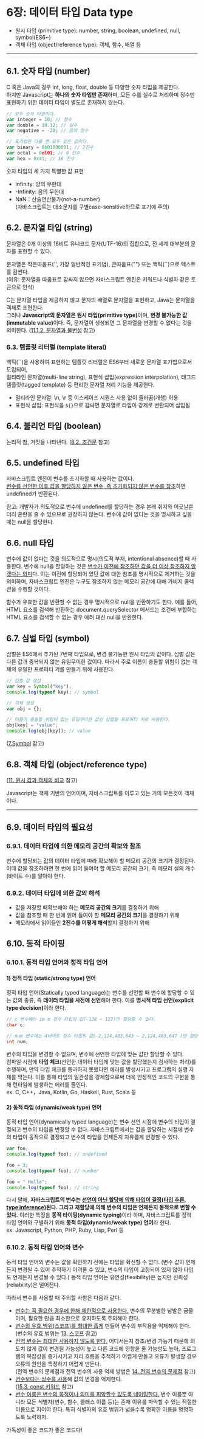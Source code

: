 # 6장: 데이터 타입 Data type

- 원시 타입 (primitive type): number, string, boolean, undefined, null, symbol(ES6~)
- 객체 타입 (object/reference type): 객체, 함수, 배열 등

<hr />

## 6.1. 숫자 타입 (number)

C 혹은 Java의 경우 int, long, float, double 등 다양한 숫자 타입을 제공한다. <br /> 하지만 Javascript는 <b>하나의 숫자 타입만 존재</b>하며, 모든 수를 실수로 처리하며 정수만 표현하기 위한 데이터 타입이 별도로 존재하지 않는다.

```js
// 모두 숫자 타입이다.
var integer = 10; // 정수
var double = 10.12; // 실수
var negative = -20; // 음의 정수

// 표기법만 다를 뿐 모두 같은 값이다.
var binary = 0b01000001; // 2진수
var octal = 0ol01; // 8 진수
var hex = 0x41; // 16 진수
```

숫자 타입의 세 가지 특별한 값 표현

- Infinity: 양의 무한대
- -Infinity: 음의 무한대
- NaN：산술연산불가(not-a-number) <br />
  (자바스크립트는 대소문자를 구별case-sensitive하므로 표기에 주의)

## 6.2. 문자열 타입 (string)

문자열은 0개 이상의 16비트 유니코드 문자(UTF-16)의 집합으로, 전 세계 대부분의 문자를 표현할 수 있다.

문자열은 작은따옴표('', 가장 일반적인 표기법), 큰따옴표("") 또는 백틱(``)으로 텍스트를 감싼다. <br /> (이유: 문자열을 따옴표로 감싸지 않으면 자바스크립트 엔진은 키워드나 식별자 같은 토큰으로 인식)

C는 문자열 타입을 제공하지 않고 문자의 배열로 문자열을 표현하고, Java는 문자열을 객체로 표현한다. <br /> 그러나 <b>Javascript의 문자열은 원시 타입(primitive type)</b>이며, <b>변경 불가능한 값(immutable value)</b>이다. 즉, 문자열이 생성되면 그 문자열을 변경할 수 없다는 것을 의미한다. ([11.1.2. 문자열과 불변성](./11_comparing_primitive_value_and_object.md#1112-문자열과-불변성) 참고)

### 6.3. 템플릿 리터럴 (template literal)

백틱(``)을 사용하여 표현하는 템플릿 리터럴은 ES6부터 새로운 문자열 표기법으로서 도입되어, <br /> 멀티라인 문자열(multi-line string), 표현식 삽입(expression interpolation), 태그드 템플릿(tagged template) 등 편리한 문자열 처리 기능을 제공한다.

- 멀티라인 문자열: \n, \r 등 이스케이프 시퀀스 사용 없이 줄바꿈(개행) 허용
- 표현식 삽입: 표현식을 `${}`으로 감싸면 문자열로 타입이 강제로 변환되어 삽입됨

## 6.4. 불리언 타입 (boolean)

논리적 참, 거짓을 나타낸다. ([8.2. 조건문](./08_control_flow_statement.md#82-조건문) 참고)

## 6.5. undefined 타입

자바스크립트 엔진이 변수를 초기화할 때 사용하는 값이다. <br /> <u>변수를 선언한 이후 값을 할당하지 않은 변수, 즉 초기화되지 않은 변수를 참조</u>하면 undefined가 반환된다.

참고: 개발자가 의도적으로 변수에 undefined를 할당하는 경우 본래 취지와 어긋날뿐더러 혼란을 줄 수 있으므로 권장하지 않는다. 변수에 값이 없다는 것을 명시하고 싶을 때는 null을 할당한다.

## 6.6. null 타입

변수에 값이 없다는 것을 의도적으로 명시(의도적 부재, intentional absence)할 때 사용한다.
변수에 null을 할딩하는 것은 <u>변수가 이전에 참조하던 값을 더 이상 참조하지 않겠다는 의미</u>다. 이는 이전에 할당되어 있던 값에 대한 참조를 명시적으로 제거하는 것을 의미하며, 자바스크립트 엔진은 누구도 참조하지 않는 메모리 공간에 대해 가비지 콜렉션을 수행할 것이다.

함수가 유효한 값을 반환할 수 없는 경우 명시적으로 null을 반환하기도 한다. 예를 들어, HTML 요소를 검색해 반환하는 document.querySelector 메서드는 조건에 부합하는 HTML 요소를 검색할 수 없는 경우 에러 대신 null을 반환한다.

## 6.7. 심벌 타입 (symbol)

심벌은 ES6에서 추가된 7번째 타입으로, 변경 불가능한 원시 타입의 값이다. 심벌 값은 다른 값과 중복되지 않는 유일무이한 값이다. 따라서 주로 이름이 충돌할 위험이 없는 객체의 유일한 프로퍼티 키를 만들기 위해 사용한다.

```js
// 심벌 값 생성
var key = Symbol("key");
console.log(typeof key); // symbol

// 객체 생성
var obj = {};

// 이름이 충돌할 위험이 없는 유일무이한 값인 심벌을 프로퍼티 키로 사용한다.
obj[key] = "value";
console.log(obj[key]); // value
```

([7.Symbol](./07_symbol.md) 참고)

## 6.8. 객체 타입 (object/reference type)

([11. 원시 값과 객체의 비교](./11_comparing_primitive_value_and_object.md) 참고)

Javascript는 객체 기반의 언어이며, 자바스크립트를 이루고 있는 거의 모든것이 객체이다.

<hr />

## 6.9. 데이터 타입의 필요성

### 6.9.1. 데이터 타입에 의한 메모리 공간의 확보와 참조

변수에 할당되는 값의 데이터 타입에 따라 확보해야 할 메모리 공간의 크기가 결정된다. <br />
이때 값을 참조하려면 한 번에 읽어 들여야 할 메모리 공간의 크기, 즉 메모리 셀의 개수(바이트 수)를 알아야 한다.

### 6.9.2. 데이터 타입에 의한 값의 해석

- 값을 저장할 때확보해야 하는 <b>메모리 공간의 크기</b>를 결정하기 위해
- 값을 참조할 때 한 번에 읽어 들여야 할 <b>메모리 공간의 크기</b>를 결정하기 위해
- 메모리에서 읽어들인 <b>2진수를 어떻게 해석</b>할지 결정하기 위해

## 6.10. 동적 타이핑

### 6.10.1. 동적 타입 언어와 정적 타입 언어

#### 1) 정적 타입 (static/strong type) 언어

정적 타입 언어(Statically typed language)는 변수를 선언할 때 변수에 할당할 수 있는 값의 종류, 즉 <b>데이터 타입을 사전에 선언</b>해야 한다. 이를 <b>명시적 타입 선언(explicit type decision)</b>이라 한다.

```c
// c 변수에는 im m 정수 타입의 값(-128 ~ 127)만 힐당할 수 있다.
char c;

// num 변수에는 4바이트 정수 타입의 값(-2,124,483,643 ~ 2,124,483,647 )만 할당할 수 있다.
int num;
```

변수의 타입을 변경할 수 없으며, 변수에 선언한 타입에 맞는 값만 할당할 수 있다.<br />
컴파일 시점에 <b>타입 체크</b>(선언한 데이터 타입에 맞는 값을 할당했는지 검사하는 처리)를 수행하며, 만약 타입 체크를 통과하지 못했다면 에러를 발생시키고 프로그램의 실행 자체를 막는다.
이를 통해 타입의 일관성을 강제함으로써 더욱 안정적인 코드의 구현을 통해 런타임에 발생하는 에러를 줄인다.<br />
ex. C, C++，Java, Kotlin, Go, Haskell, Rust, Scala 등

#### 2) 동적 타입 (dynamic/weak type) 언어

동적 타입 언어(dynamically typed language)는 변수 선언 시점에 변수의 타입이 결정되고 변수의 타입을 변경할 수 없다. 자바스크립트에서는 값을 할당하는 시점에 변수의 타입이 동적으로 결정되고 변수의 타입을 언제든지 자유롭게 변경할 수 있다.<br />

```js
var foo;
console.log(typeof foo); // undefined

foo = 3;
console.log(typeof foo); // number

foo = " Hello";
console.log(typeof foo); // string
```

다시 말해, <b>자바스크립트의 변수는 <u>선언이 아닌 할당에 의해 타입이 결정(타입 추론, type inference)</u>된다. 그리고 재할당에 의해 변수의 타입은 언제든지 동적으로 변할 수 있다.</b> 이러한 특징을 <b>동적 타이핑(dynamic typing)</b>이라 하며, 자바스크립트를 정적 타입 언어와 구별하기 위해 <b>동적 타입(dynamic/weak type) 언어</b>라 한다.<br />
ex. Javascript, Python, PHP, Ruby, Lisp, Perl 등

### 6.10.2. 동적 타입 언어와 변수

동적 타입 언어의 변수는 값을 확인하기 전에는 타입을 확신할 수 없다. (변수 값이 언제든지 변경될 수 있어 추적하기 어려울 수 있고, 변수의 타입이 고정되어 있지 않아 타입도 언제든지 변경될 수 있다.) 동적 타입 언어는 유연성(flexibility)은 높지만 신뢰성(reliability)은 떨어진다.

따라서 변수를 사용할 때 주의할 사항은 다음과 같다.

- <u>변수는 꼭 필요한 경우에 한해 제한적으로 사용한다.</u> 변수의 무분별한 남발은 금물이며, 필요한 만큼 최소한으로 유지하도록 주의해야 한다.
- <u>변수의 유효 범위(스코프)를 최대한 좁게</u> 만들어 변수의 부작용을 억제해야 한다. <br />(변수의 유효 범위는 [13. 스코프](./13_scope.md) 참고)
- <u>전역 변수는 최대한 사용하지 않도록 한다.</u> 어디서든지 참조/변경 가능기 때문에 의도치 않게 값이 변경될 가능성이 높고 다른 코드에 영향을 줄 가능성도 높아, 프로그램의 복잡성을 증가시키고 처리 흐름을 추적하기 어렵게 만들고 오류가 발생할 경우 오류의 원인을 특정하기 어렵게 만든다. <br />(전역 변수의 문제점과 전역 변수의 사용 억제 방법은 [14. 전역 변수의 문제점](./14_problems_of_global_variable.md) 참고)
- <u>변수보다는 상수를 사용</u>해 값의 변경을 억제한다. <br />([15.3. const 키워드](./15_keywords_and_block_level_scope.md#153-const-키워드) 참고)
- <u>변수 이름은 변수의 목적이나 의미를 피악할수 있도록 네이밍한다.</u> 변수 이름뿐 아니라 모든 식별자(변수, 함수, 클래스 이름 등)는 존재 이유를 파악할 수 있는 적절한 이름으로 지어야 한다. 특히 식별자의 유효 범위가 넓을수록 명확한 이름을 명명하도록 노력하자.

가독성이 좋은 코드가 좋은 코드다!
